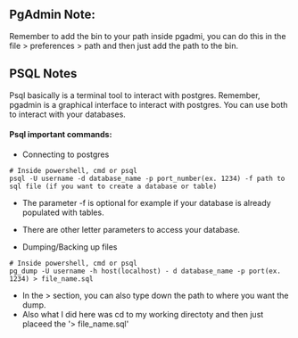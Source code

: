 ## PgAdmin Note:
Remember to add the bin to your path inside pgadmi, you can do this in the file > preferences > path and then just add the path to the bin. 
## PSQL Notes
Psql basically is a terminal tool to interact with postgres. Remember, pgadmin is a graphical interface to interact with postgres. You can use both to interact with your databases. 

#### Psql important commands:
- Connecting to postgres
```
# Inside powershell, cmd or psql
psql -U username -d database_name -p port_number(ex. 1234) -f path to sql file (if you want to create a database or table)
```
  - The parameter -f is optional for example if your database is already populated with tables.
  - There are other letter parameters to access your database.

- Dumping/Backing up files
```
# Inside powershell, cmd or psql
pg_dump -U username -h host(localhost) - d database_name -p port(ex. 1234) > file_name.sql
```
   - In the > section, you can also type down the path to where you want the dump.
   - Also what I did here was cd to my working directoty and then just placeed the '> file_name.sql' 
